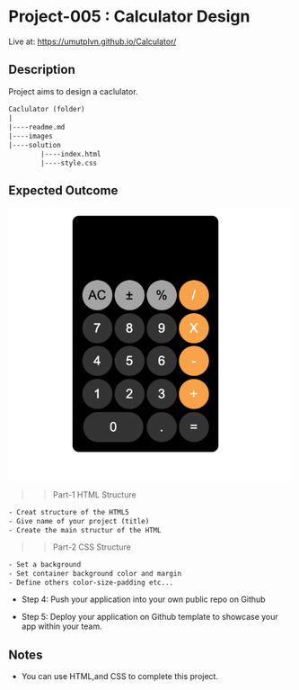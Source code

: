 
# Project-005 : Calculator Design

Live at: https://umutplvn.github.io/Calculator/

## Description

Project aims to design a caclulator.


```
Caclulator (folder)
|
|----readme.md                   
|----images               
|----solution
        |----index.html  
        |----style.css   
```

## Expected Outcome

![Project Snapshot](./calculator.png)


>>Part-1 HTML Structure

	- Creat structure of the HTML5
	- Give name of your project (title)
	- Create the main structur of the HTML

>>Part-2 CSS Structure

	- Set a background
	- Set container background color and margin
	- Define others color-size-padding etc...

- Step 4: Push your application into your own public repo on Github

- Step 5: Deploy your application on Github template to showcase your app within your team.

## Notes

- You can use HTML,and CSS to complete this project.
